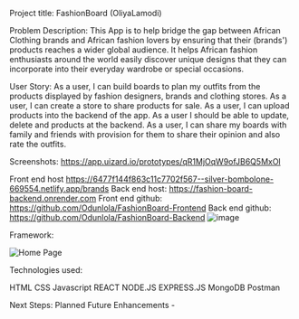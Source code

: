 Project title:        FashionBoard (OliyaLamodi)

Problem Description: 
This App is to help bridge the gap between African Clothing brands and African fashion lovers by ensuring that their (brands') products reaches a wider global audience. It helps African fashion enthusiasts around the world easily discover unique designs that they can incorporate into their everyday wardrobe or special occasions.

User Story: 
As a user, I can build boards to plan my outfits from the products displayed by fashion designers, brands and clothing stores.
As a user, I can create a store to share products for sale.
As a user, I can upload products into the backend of the app.
As a user I should be able to update, delete and products at the backend.
As a user, I can share my boards with family and friends with provision for them to share their opinion and also rate the outfits.

Screenshots: https://app.uizard.io/prototypes/qR1MjOqW9ofJB6Q5MxOl

Front end host  https://6477f144f863c11c7702f567--silver-bombolone-669554.netlify.app/brands
Back end host: https://fashion-board-backend.onrender.com
Front end github: https://github.com/Odunlola/FashionBoard-Frontend
Back end github: https://github.com/Odunlola/FashionBoard-Backend
![image](https://github.com/Odunlola/FashionBoard-Frontend/assets/120194465/5dd45262-ca25-4315-84df-2a284160f60b)

Framework:

![Home Page](https://i.imgur.com/tOnQf6m.png)

Technologies used:

HTML
CSS
Javascript
REACT
NODE.JS
EXPRESS.JS
MongoDB
Postman



Next Steps: Planned Future Enhancements - 
